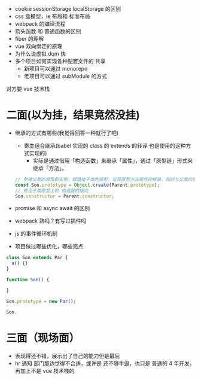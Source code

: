 - cookie sessionStorage localStorage 的区别
- css 盒模型，ie 布局和 标准布局
- webpack 的编译流程
- 箭头函数 和 普通函数的区别
- fiber 的理解
- vue 双向绑定的原理
- 为什么说虚拟 dom 快
- 多个项目如何实现各种配置文件的 共享
  - 新项目可以通过 monorepo
  - 老项目可以通过 subModule 的方式

对方要 vue 技术栈

# 二面(以为挂，结果竟然没挂)

- 继承的方式有哪些(我觉得回答一种就行了吧)

  - 寄生组合继承(babel 实现的 class 的 extends 的转译 也是使用的这种方式实现的)
    - 实际是通过借用「构造函数」来继承「属性」，通过「原型链」形式来继承「方法」。

  ```js
  // 创建父类的原型新实例，赋值给子类的原型，实现原型方法属性的继承，同时与父类的原型隔离
  const Son.prototype = Object.create(Parent.prototype);
  // 修正子类原型上的 构造器的指向
  Son.constructor = Parent.constructor;

  ```

- promise 和 async await 的区别
- webpack 熟吗？有写过插件吗
- js 的事件循环机制
- 项目做过哪些优化，哪些亮点

```js
class Son extends Par {
  a() {}
}

function Son() {

}

Son.prototype = new Par();

Son.

```

# 三面（现场面）

- 表现得还不错，展示出了自己的能力但是最后
- hr 通知 部门那边觉得不合适，或许是 还不够牛逼，也只是 普通的 4 年开发，再加上不是 vue 技术栈的
